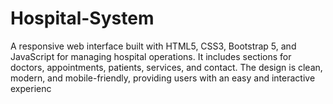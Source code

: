 # Hospital-System
A responsive web interface built with HTML5, CSS3, Bootstrap 5, and JavaScript for managing hospital operations. It includes sections for doctors, appointments, patients, services, and contact. The design is clean, modern, and mobile-friendly, providing users with an easy and interactive experienc
